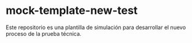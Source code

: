 
# mock-template-new-test

Este repositorio es una plantilla de simulación para desarrollar el nuevo proceso de la prueba técnica.
